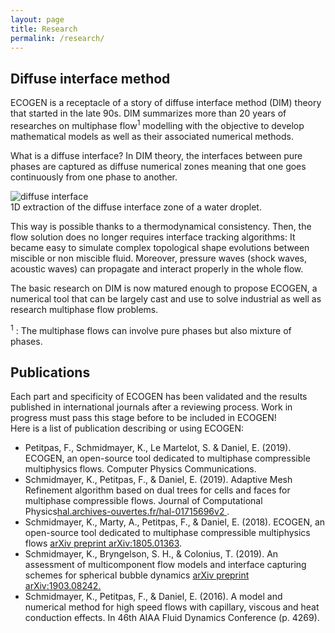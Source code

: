 ```yaml
---
layout: page
title: Research
permalink: /research/
---
```


<article>
	<h2> Diffuse interface method </h2>
	<p>ECOGEN is a receptacle of a story of diffuse interface method (DIM) theory that started in the late 90s.
	 DIM summarizes more than 20 years of researches on multiphase flow<sup>1</sup> modelling with the objective to develop mathematical models as well as their associated numerical methods.  </p><p>What is a diffuse interface? In DIM theory, the interfaces between pure phases are captured as diffuse numerical zones meaning that one goes continuously from one phase to another.</p>
	 <img src="{{ "/assets/images/diffInterface.png" | prepend: site.baseurl }}" alt="diffuse interface" />
	 <figcaption>1D extraction of the diffuse interface zone of a water droplet.</figcaption>
	 <p> This way is possible thanks to a thermodynamical consistency. Then, the flow solution does no longer requires interface tracking algorithms: It became easy to simulate complex topological shape evolutions between miscible or non miscible fluid. Moreover, pressure waves (shock waves, acoustic waves) can propagate and interact properly in the whole flow.</p><p>
	 The basic research on DIM is now matured enough to propose ECOGEN, a numerical tool that can be largely cast and use to solve industrial as well as research  multiphase flow problems. 
	</p>
	<p class= "notes"><sup>1</sup> : The multiphase flows can involve pure phases but also mixture of phases.</p>
</article>

<article>
	<h2> Publications </h2>
		<p> Each part and specificity of ECOGEN has been validated and the results published in international journals after a reviewing process. Work in progress must pass this stage before to be included in ECOGEN!<br>
	Here is a list of publication describing or using ECOGEN: </p>
	<ul>
		<li> Petitpas, F., Schmidmayer, K., Le Martelot, S. & Daniel, E. (2019). ECOGEN, an open-source tool dedicated to multiphase compressible multiphysics flows. Computer Physics Communications. </li>  
		<li> Schmidmayer, K., Petitpas, F., & Daniel, E. (2019). Adaptive Mesh Refinement algorithm based on dual trees for cells and faces for multiphase compressible flows. Journal of Computational Physics<a href="https://hal.archives-ouvertes.fr/hal-01715696v2" target="_blank">hal.archives-ouvertes.fr/hal-01715696v2 </a>.</li>
		<li> Schmidmayer, K., Marty, A., Petitpas, F., & Daniel, E. (2018). ECOGEN, an open-source tool dedicated to multiphase compressible multiphysics flows <a href="https://arxiv.org/ftp/arxiv/papers/1805/1805.01363.pdf"  target="_blank" >arXiv preprint arXiv:1805.01363</a>. </li>
		<li> Schmidmayer, K., Bryngelson, S. H., & Colonius, T. (2019). An assessment of multicomponent flow models and interface capturing schemes for spherical bubble dynamics <a href="https://arxiv.org/pdf/1903.08242.pdf" target="_blank" >arXiv preprint arXiv:1903.08242. </a> </li>
		<li> Schmidmayer, K., Petitpas, F., & Daniel, E. (2016). A model and numerical method for high speed flows with capillary, viscous and heat conduction effects. In 46th AIAA Fluid Dynamics Conference (p. 4269). </li>
	</ul>
</article>

<!-- <article>
	<h2> Thesis </h2>
	<p> </p>
</article> -->
